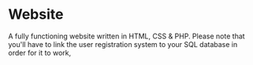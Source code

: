 # Website
A fully functioning website written in HTML, CSS & PHP. Please note that you'll have to link the user registration system to your SQL database in order for it to work,
